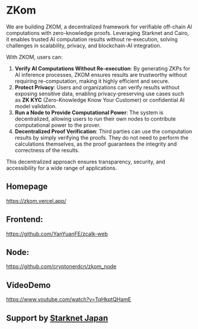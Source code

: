 # ZKom

We are building ZKOM, a decentralized framework for verifiable off-chain AI computations with zero-knowledge proofs. Leveraging Starknet and Cairo, it enables trusted AI computation results without re-execution, solving challenges in scalability, privacy, and blockchain-AI integration.

With ZKOM, users can:

1. **Verify AI Computations Without Re-execution**: By generating ZKPs for AI inference processes, ZKOM ensures results are trustworthy without requiring re-computation, making it highly efficient and secure.
2. **Protect Privacy**: Users and organizations can verify results without exposing sensitive data, enabling privacy-preserving use cases such as **ZK KYC** (Zero-Knowledge Know Your Customer) or confidential AI model validation.
3. **Run a Node to Provide Computational Power**: The system is decentralized, allowing users to run their own nodes to contribute computational power to the prover.
4. **Decentralized Proof Verification**: Third parties can use the computation results by simply verifying the proofs. They do not need to perform the calculations themselves, as the proof guarantees the integrity and correctness of the results.

This decentralized approach ensures transparency, security, and accessibility for a wide range of applications.

## Homepage

https://zkom.vercel.app/

## Frontend:
https://github.com/YanYuanFE/zcalk-web

## Node:
https://github.com/cryptonerdcn/zkom_node

## VideoDemo

https://www.youtube.com/watch?v=TqHkptQHamE

## Support by [Starknet Japan](https://twitter.com/StarknetJapan)
